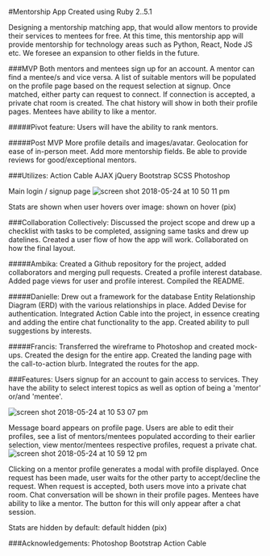 
#Mentorship App
Created using Ruby 2..5.1

Designing a mentorship matching app, that would allow mentors to provide their services to mentees for free.  At this time, this mentorship app will provide mentorship for technology areas such as Python, React, Node JS etc.  We foresee an expansion to other fields in the future.

###MVP
Both mentors and mentees sign up for an account.
A mentor can find a mentee/s and vice versa.
A list of suitable mentors will be populated on the profile page based on the request selection at signup. 
Once matched, either party can request to connect.
If connection is accepted, a private chat room is created.
The chat history will show in both their profile pages.
Mentees have ability to like a mentor. 

#####Pivot feature:
Users will have the ability to rank mentors.


#####Post MVP
More profile details and images/avatar.
Geolocation for ease of in-person meet.
Add more mentorship fields.
Be able to provide reviews for good/exceptional mentors. 


###Utilizes:
Action Cable
AJAX
jQuery
Bootstrap
SCSS
Photoshop


Main login / signup page
![screen shot 2018-05-24 at 10 50 11 pm](https://user-images.githubusercontent.com/29616111/40547634-75e8aa02-6000-11e8-883b-64e952b41d26.png)


Stats are shown when user hovers over image: shown on hover (pix)


###Collaboration
Collectively:
Discussed the project scope and drew up a checklist with tasks to be completed, assigning same tasks and drew up datelines.
Created a user flow of how the app will work. 
Collaborated on how the final layout.


#####Ambika:
Created a Github repository for the project, added collaborators and merging pull requests.
Created a profile interest database.
Added page views for user and profile interest.
Compiled the README.

#####Danielle:
Drew out a framework for the database Entity Relationship Diagram (ERD) with the various relationships in place.
Added Devise for authentication.
Integrated Action Cable into the project, in essence creating and adding the entire chat functionality to the app.
Created ability to pull suggestions by interests.

#####Francis:
Transferred the wireframe to Photoshop and created mock-ups.
Created the design for the entire app.
Created the landing page with the call-to-action blurb.
Integrated the routes for the app.


###Features:
Users signup for an account to gain access to services.
They have the ability to select interest topics as well as option of being a 'mentor' or/and 'mentee'.

![screen shot 2018-05-24 at 10 53 07 pm](https://user-images.githubusercontent.com/29616111/40548053-9be0836e-6001-11e8-954b-9df900b6d4e0.png)

Message board appears on profile page.
Users are able to edit their profiles, see a list of mentors/mentees populated according to their earlier selection, view mentor/mentees respective profiles, request a private chat.
![screen shot 2018-05-24 at 10 59 12 pm](https://user-images.githubusercontent.com/29616111/40548194-06760fb4-6002-11e8-92e4-94f28b6343ac.png)

Clicking on a mentor profile generates a modal with profile displayed.
Once request has been made, user waits for the other party to accept/decline the request. 
When request is accepted, both users move into a private chat room.
Chat conversation will be shown in their profile pages.
Mentees have ability to like a mentor. The button for this will only appear after a chat session.

Stats are hidden by default: default hidden (pix)


###Acknowledgements:
Photoshop
Bootstrap
Action Cable
